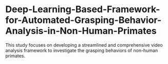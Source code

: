 # Deep-Learning-Based-Framework-for-Automated-Grasping-Behavior-Analysis-in-Non-Human-Primates
This study focuses on developing a streamlined and comprehensive video analysis framework to investigate the grasping behaviors of non-human primates.
